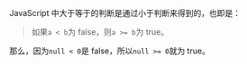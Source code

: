 JavaScript 中大于等于的判断是通过小于判断来得到的，也即是：

> 如果`a < b`为 false，则`a >= b`为 true。


那么，因为`null < 0`是 false，所以`null >= 0`就为 true。



